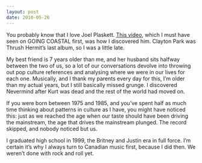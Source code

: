 ```yaml
---
layout: post
date: 2010-05-26
---  
```


You probably know that I love Joel Plaskett. [This video](https://www.youtube.com/watch?v=BKUKKoqcUlY), which I must have seen on GOING COASTAL first, was how I discovered him. Clayton Park was Thrush Hermit’s last album, so I was a little late.

My best friend is 7 years older than me, and her husband sits halfway between the two of us, so a lot of our conversations devolve into throwing out pop culture references and analysing where we were in our lives for each one. Musically, and I thank my parents every day for this, I’m older than my actual years, but I still basically missed grunge. I discovered Nevermind after Kurt was dead and the rest of the world had moved on. 

If you were born between 1975 and 1985, and you’ve spent half as much time thinking about patterns in culture as I have, you might have noticed this: just as we reached the age when our taste should have been driving the mainstream, the age that drives the mainstream plunged. The record skipped, and nobody noticed but us.

I graduated high school in 1999, the Britney and Justin era in full force. I’m certain it’s why I always turn to Canadian music first, because I did then. We weren’t done with rock and roll yet.
